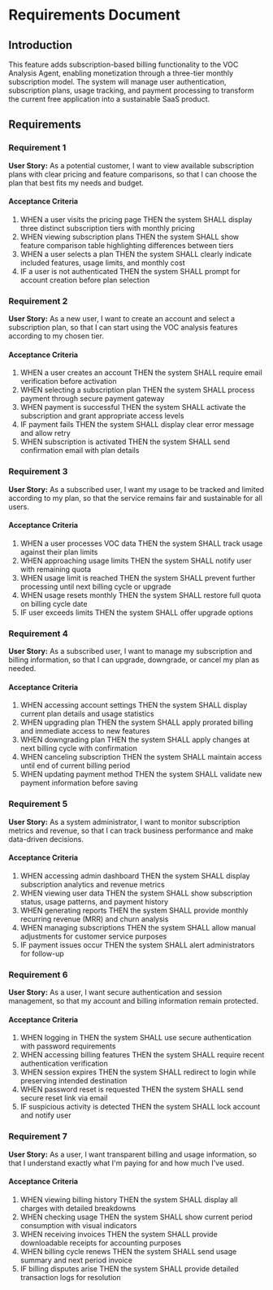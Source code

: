 # Requirements Document

## Introduction

This feature adds subscription-based billing functionality to the VOC Analysis Agent, enabling monetization through a three-tier monthly subscription model. The system will manage user authentication, subscription plans, usage tracking, and payment processing to transform the current free application into a sustainable SaaS product.

## Requirements

### Requirement 1

**User Story:** As a potential customer, I want to view available subscription plans with clear pricing and feature comparisons, so that I can choose the plan that best fits my needs and budget.

#### Acceptance Criteria

1. WHEN a user visits the pricing page THEN the system SHALL display three distinct subscription tiers with monthly pricing
2. WHEN viewing subscription plans THEN the system SHALL show feature comparison table highlighting differences between tiers
3. WHEN a user selects a plan THEN the system SHALL clearly indicate included features, usage limits, and monthly cost
4. IF a user is not authenticated THEN the system SHALL prompt for account creation before plan selection

### Requirement 2

**User Story:** As a new user, I want to create an account and select a subscription plan, so that I can start using the VOC analysis features according to my chosen tier.

#### Acceptance Criteria

1. WHEN a user creates an account THEN the system SHALL require email verification before activation
2. WHEN selecting a subscription plan THEN the system SHALL process payment through secure payment gateway
3. WHEN payment is successful THEN the system SHALL activate the subscription and grant appropriate access levels
4. IF payment fails THEN the system SHALL display clear error message and allow retry
5. WHEN subscription is activated THEN the system SHALL send confirmation email with plan details

### Requirement 3

**User Story:** As a subscribed user, I want my usage to be tracked and limited according to my plan, so that the service remains fair and sustainable for all users.

#### Acceptance Criteria

1. WHEN a user processes VOC data THEN the system SHALL track usage against their plan limits
2. WHEN approaching usage limits THEN the system SHALL notify user with remaining quota
3. WHEN usage limit is reached THEN the system SHALL prevent further processing until next billing cycle or upgrade
4. WHEN usage resets monthly THEN the system SHALL restore full quota on billing cycle date
5. IF user exceeds limits THEN the system SHALL offer upgrade options

### Requirement 4

**User Story:** As a subscribed user, I want to manage my subscription and billing information, so that I can upgrade, downgrade, or cancel my plan as needed.

#### Acceptance Criteria

1. WHEN accessing account settings THEN the system SHALL display current plan details and usage statistics
2. WHEN upgrading plan THEN the system SHALL apply prorated billing and immediate access to new features
3. WHEN downgrading plan THEN the system SHALL apply changes at next billing cycle with confirmation
4. WHEN canceling subscription THEN the system SHALL maintain access until end of current billing period
5. WHEN updating payment method THEN the system SHALL validate new payment information before saving

### Requirement 5

**User Story:** As a system administrator, I want to monitor subscription metrics and revenue, so that I can track business performance and make data-driven decisions.

#### Acceptance Criteria

1. WHEN accessing admin dashboard THEN the system SHALL display subscription analytics and revenue metrics
2. WHEN viewing user data THEN the system SHALL show subscription status, usage patterns, and payment history
3. WHEN generating reports THEN the system SHALL provide monthly recurring revenue (MRR) and churn analysis
4. WHEN managing subscriptions THEN the system SHALL allow manual adjustments for customer service purposes
5. IF payment issues occur THEN the system SHALL alert administrators for follow-up

### Requirement 6

**User Story:** As a user, I want secure authentication and session management, so that my account and billing information remain protected.

#### Acceptance Criteria

1. WHEN logging in THEN the system SHALL use secure authentication with password requirements
2. WHEN accessing billing features THEN the system SHALL require recent authentication verification
3. WHEN session expires THEN the system SHALL redirect to login while preserving intended destination
4. WHEN password reset is requested THEN the system SHALL send secure reset link via email
5. IF suspicious activity is detected THEN the system SHALL lock account and notify user

### Requirement 7

**User Story:** As a user, I want transparent billing and usage information, so that I understand exactly what I'm paying for and how much I've used.

#### Acceptance Criteria

1. WHEN viewing billing history THEN the system SHALL display all charges with detailed breakdowns
2. WHEN checking usage THEN the system SHALL show current period consumption with visual indicators
3. WHEN receiving invoices THEN the system SHALL provide downloadable receipts for accounting purposes
4. WHEN billing cycle renews THEN the system SHALL send usage summary and next period invoice
5. IF billing disputes arise THEN the system SHALL provide detailed transaction logs for resolution